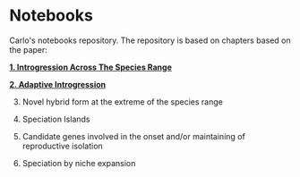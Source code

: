 # Notebooks
Carlo's notebooks repository. The repository is based on chapters based on the paper:

<b>
      <a href="https://github.com/randomxsk8/notebooks/tree/master/1.%20Introgression%20Across%20The%20Species%20Range">1. Introgression Across The Species Range</a>	</b>  
      
<b>  <a href="https://github.com/randomxsk8/notebooks/tree/master/2.%20Adaptive%20Introgression">2. Adaptive Introgression </a></b>		

3. Novel hybrid form at the extreme of the species range	

4. Speciation Islands	

5. Candidate genes involved in the onset and/or maintaining of reproductive isolation

6. Speciation by niche expansion

